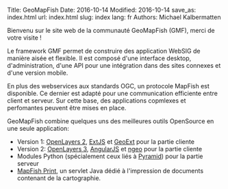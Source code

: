 Title: GeoMapFish
Date: 2016-10-14
Modified: 2016-10-14
save_as: index.html
url: index.html
slug: index
lang: fr
Authors: Michael Kalbermatten

Bienvenu sur le site web de la communauté GeoMapFish (GMF), merci de votre visite !

Le framework GMF permet de construire des application WebSIG de manière aisée et flexible.
Il est composé d'une interface desktop, d'administration, d'une API pour une intégration
dans des sites connexes et d'une version mobile.

En plus des webservices aux standards OGC, un protocole MapFish est disponible. Ce dernier
est adapté pour une communication efficiente entre client et serveur. Sur cette base, des applications
copmlexes et perfomantes peuvent être mises en place.

GeoMapFish combine quelques uns des meilleures outils OpenSource en une seule application:

* Version 1: [OpenLayers 2](http://openlayers.org/two), [ExtJS](http://docs.sencha.com/extjs/3.4.0/) et [GeoExt](http://geoext.org/v1/) pour la partie cliente
* Version 2: [OpenLayers 3](http://openlayers.org), [AngularJS](https://angularjs.org/) et [ngeo](https://camptocamp.github.io/ngeo/master/apidoc/index.html) pour la partie cliente
* Modules Python (spécialement ceux liés à [Pyramid](http://www.pylonsproject.org/)) pour la partie serveur
* [MapFish Print](http://mapfish.github.io/mapfish-print-doc/#/overview), un servlet Java dédié à l'impression de documents contenant de la cartographie.